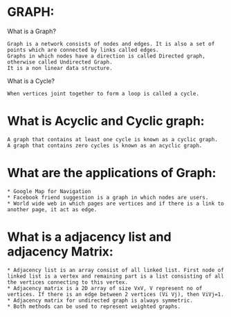 GRAPH:
=======

What is a Graph?
    
    Graph is a network consists of nodes and edges. It is also a set of points which are connected by links called edges.
    Graphs in which nodes have a direction is called Directed graph, otherwise called Undirected Graph.
    It is a non linear data structure.


What is a Cycle?

    When vertices joint together to form a loop is called a cycle.

# What is Acyclic and Cyclic graph:
    A graph that contains at least one cycle is known as a cyclic graph. 
    A graph that contains zero cycles is known as an acyclic graph.


# What are the applications of Graph: 
    * Google Map for Navigation
    * Facebook friend suggestion is a graph in which nodes are users.
    * World wide web in which pages are vertices and if there is a link to another page, it act as edge.


# What is a adjacency list and adjacency Matrix: 
    * Adjacency list is an array consist of all linked list. First node of linked list is a vertex and remaining part is a list consisting of all the vertices connecting to this vertex.
    * Adjacency matrix is a 2D array of size VxV, V represent no of vertices. If there is an edge between 2 vertices (Vi Vj), then ViVj=1.
    * Adjacency matrix for undirected graph is always symmetric.
    * Both methods can be used to represent weighted graphs.


